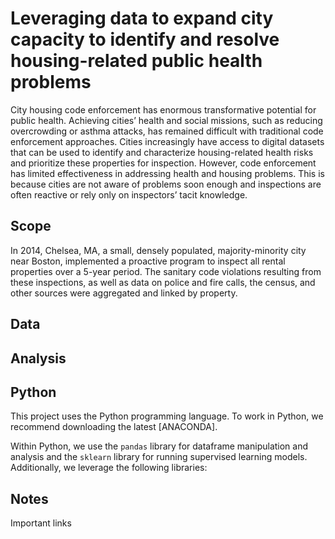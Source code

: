 #  Leveraging data to expand city capacity to identify and resolve housing-related public health problems

 City housing code enforcement has enormous transformative potential for public health. Achieving cities’ health and social missions, such as reducing overcrowding or asthma attacks, has remained difficult with traditional code enforcement approaches. Cities increasingly have access to digital datasets that can be used to identify and characterize housing-related health risks and prioritize these properties for inspection. However, code enforcement has limited effectiveness in addressing health and housing problems. This is because cities are not aware of problems soon enough and inspections are often reactive or rely only on inspectors’ tacit knowledge.
 
 ## Scope

In 2014, Chelsea, MA, a small, densely populated, majority-minority city near Boston, implemented a proactive program to inspect all rental properties over a 5-year period. The sanitary code violations resulting from these inspections, as well as data on police and fire calls, the census, and other sources were aggregated and linked by property. 

## Data

## Analysis

## Python

This project uses the Python programming language. To work in Python, we recommend downloading the latest [ANACONDA].

Within Python, we use the `pandas` library for dataframe manipulation and analysis and the `sklearn` library for running supervised learning models. Additionally, we leverage the following libraries: 

## Notes

Important links 
